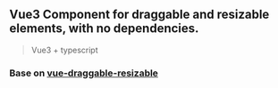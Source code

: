 ## Vue3 Component for draggable and resizable elements, with no dependencies.

> Vue3 + typescript

### Base on [vue-draggable-resizable](https://github.com/mauricius/vue-draggable-resizable)
